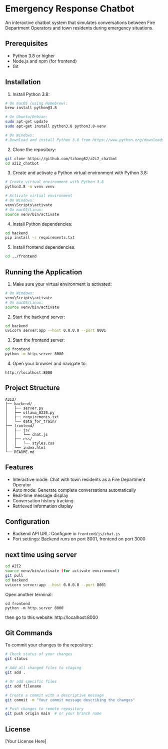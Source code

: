 # Emergency Response Chatbot

An interactive chatbot system that simulates conversations between Fire Department Operators and town residents during emergency situations.

## Prerequisites

- Python 3.8 or higher
- Node.js and npm (for frontend)
- Git

## Installation

1. Install Python 3.8:
```bash
# On macOS (using Homebrew):
brew install python@3.8

# On Ubuntu/Debian:
sudo apt-get update
sudo apt-get install python3.8 python3.8-venv

# On Windows:
# Download and install Python 3.8 from https://www.python.org/downloads/release/python-380/
```

2. Clone the repository:
```bash
git clone https://github.com/tzhang62/a2i2_chatbot
cd a2i2_chatbot
```

3. Create and activate a Python virtual environment with Python 3.8:
```bash
# Create virtual environment with Python 3.8
python3.8 -m venv venv

# Activate virtual environment
# On Windows:
venv\Scripts\activate
# On macOS/Linux:
source venv/bin/activate
```

4. Install Python dependencies:
```bash
cd backend
pip install -r requirements.txt
```

5. Install frontend dependencies:
```bash
cd ../frontend
```

## Running the Application

1. Make sure your virtual environment is activated:
```bash
# On Windows:
venv\Scripts\activate
# On macOS/Linux:
source venv/bin/activate
```

2. Start the backend server:
```bash
cd backend
uvicorn server:app --host 0.0.0.0 --port 8001
```

3. Start the frontend server:
```bash
cd frontend
python -m http.server 8000
```

4. Open your browser and navigate to:
```
http://localhost:8000
```

## Project Structure

```
A2I2/
├── backend/
│   ├── server.py
│   ├── ollama_0220.py
│   ├── requirements.txt
│   └── data_for_train/
├── frontend/
│   ├── js/
│   │   └── chat.js
│   ├── css/
│   │   └── styles.css
│   └── index.html
└── README.md
```

## Features

- Interactive mode: Chat with town residents as a Fire Department Operator
- Auto mode: Generate complete conversations automatically
- Real-time message display
- Conversation history tracking
- Retrieved information display

## Configuration

- Backend API URL: Configure in `frontend/js/chat.js`
- Port settings: Backend runs on port 8001, frontend on port 3000

## next time using server
```bash
cd A2I2
source venv/bin/activate (for activate environment)
git pull
cd backend
uvicorn server:app --host 0.0.0.0 --port 8001
```
Open another terminal:
```
cd frontend
python -m http.server 8000
```
then go to this website: 
http://localhost:8000

## Git Commands

To commit your changes to the repository:

```bash
# Check status of your changes
git status

# Add all changed files to staging
git add .

# Or add specific files
git add filename

# Create a commit with a descriptive message
git commit -m "Your commit message describing the changes"

# Push changes to remote repository
git push origin main  # or your branch name
```


## License

[Your License Here]

